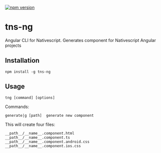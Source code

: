 [![npm version](https://badge.fury.io/js/tns-ng.svg)](https://badge.fury.io/js/tns-ng)
# tns-ng

Angular CLI for Nativescript. Generates component for Nativescript Angular projects

## Installation

`npm install -g tns-ng`

## Usage

`tng [command] [options]`

  Commands:

    generate|g [path]  generate new component

This will create four files:
```
__path__/__name__.component.html
__path__/__name__.component.ts
__path__/__name__.component.android.css
__path__/__name__.component.ios.css
```

